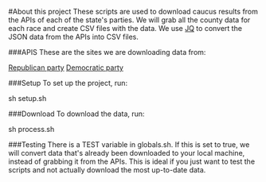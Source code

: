 #About this project
These scripts are used to download caucus results from the APIs of each of the state's parties. We will grab all the county data for each race and create CSV files with the data. We use [JQ](https://stedolan.github.io/jq/) to convert the JSON data from the APIs into CSV files.

###APIS
These are the sites we are downloading data from:

[Republican party](https://www.iagopcaucuses.com/swagger/ui/index)
[Democratic party](https://www.idpcaucuses.com/swagger/ui/index)

###Setup
To set up the project, run:

sh setup.sh

###Download
To download the data, run:

sh process.sh

###Testing
There is a TEST variable in globals.sh. If this is set to true, we will convert data that's already been downloaded to your local machine, instead of grabbing it from the APIs. This is ideal if you just want to test the scripts and not actually download the most up-to-date data.
